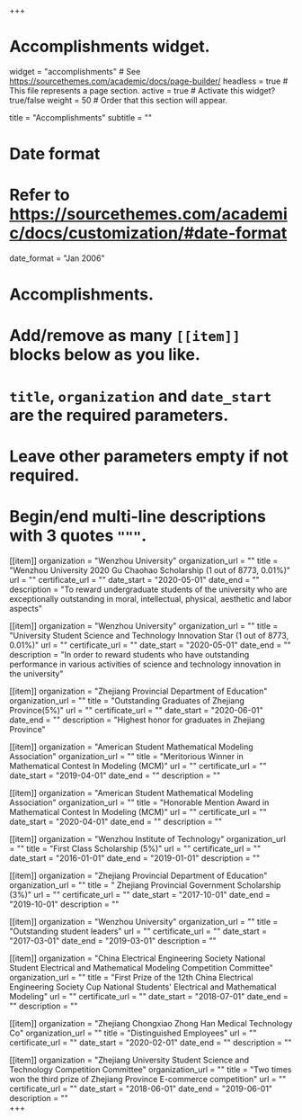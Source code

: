 +++
# Accomplishments widget.
widget = "accomplishments"  # See https://sourcethemes.com/academic/docs/page-builder/
headless = true  # This file represents a page section.
active = true  # Activate this widget? true/false
weight = 50  # Order that this section will appear.

title = "Accomplish&shy;ments"
subtitle = ""

# Date format
#   Refer to https://sourcethemes.com/academic/docs/customization/#date-format
date_format = "Jan 2006"

# Accomplishments.
#   Add/remove as many `[[item]]` blocks below as you like.
#   `title`, `organization` and `date_start` are the required parameters.
#   Leave other parameters empty if not required.
#   Begin/end multi-line descriptions with 3 quotes `"""`.

[[item]]
  organization = "Wenzhou University"
  organization_url = ""
  title = "Wenzhou University 2020 Gu Chaohao Scholarship (1 out of 8773, 0.01%)"
  url = ""
  certificate_url = ""
  date_start = "2020-05-01"
  date_end = ""
  description = "To reward undergraduate students of the university who are exceptionally outstanding in moral, intellectual, physical, aesthetic and labor aspects"

[[item]]
  organization = "Wenzhou University"
  organization_url = ""
  title = "University Student Science and Technology Innovation Star (1 out of 8773, 0.01%)"
  url = ""
  certificate_url = ""
  date_start = "2020-05-01"
  date_end = ""
  description = "In order to reward students who have outstanding performance in various activities of science and technology innovation in the university"

[[item]]
  organization = "Zhejiang Provincial Department of Education"
  organization_url = ""
  title = "Outstanding Graduates of Zhejiang Province(5%)"
  url = ""
  certificate_url = ""
  date_start = "2020-06-01"
  date_end = ""
  description = "Highest honor for graduates in Zhejiang Province"

[[item]]
  organization = "American Student Mathematical Modeling Association"
  organization_url = ""
  title = "Meritorious Winner in Mathematical Contest In Modeling (MCM)"
  url = ""
  certificate_url = ""
  date_start = "2019-04-01"
  date_end = ""
  description = ""

[[item]]
  organization = "American Student Mathematical Modeling Association"
  organization_url = ""
  title = "Honorable Mention Award in Mathematical Contest In Modeling (MCM)"
  url = ""
  certificate_url = ""
  date_start = "2020-04-01"
  date_end = ""
  description = ""


[[item]]
  organization = "Wenzhou Institute of Technology"
  organization_url = ""
  title = "First Class Scholarship (5%)"
  url = ""
  certificate_url = ""
  date_start = "2016-01-01"
  date_end = "2019-01-01"
  description = ""  

[[item]]
  organization = "Zhejiang Provincial Department of Education"
  organization_url = ""
  title = " Zhejiang Provincial Government Scholarship (3%)"
  url = ""
  certificate_url = ""
  date_start = "2017-10-01"
  date_end = "2019-10-01"
  description = ""

[[item]]
  organization = "Wenzhou University"
  organization_url = ""
  title = "Outstanding student leaders"
  url = ""
  certificate_url = ""
  date_start = "2017-03-01"
  date_end = "2019-03-01"
  description = ""


[[item]]
  organization = "China Electrical Engineering Society National Student Electrical and Mathematical Modeling Competition Committee"
  organization_url = ""
  title = "First Prize of the 12th China Electrical Engineering Society Cup National Students' Electrical and Mathematical Modeling"
  url = ""
  certificate_url = ""
  date_start = "2018-07-01"
  date_end = ""
  description = ""  



[[item]]
  organization = "Zhejiang Chongxiao Zhong Han Medical Technology Co"
  organization_url = ""
  title = "Distinguished Employees"
  url = ""
  certificate_url = ""
  date_start = "2020-02-01"
  date_end = ""
  description = ""


[[item]]
  organization = "Zhejiang University Student Science and Technology Competition Committee"
  organization_url = ""
  title = "Two times won the third prize of Zhejiang Province E-commerce competition"
  url = ""
  certificate_url = ""
  date_start = "2018-06-01"
  date_end = "2019-06-01"
  description = ""    
+++
